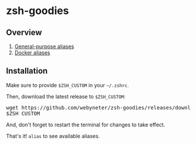# zsh-goodies

## Overview

1. [General-purpose aliases](general-purpose-aliases.zsh)
2. [Docker aliases](docker-aliases.zsh)


## Installation

Make sure to provide `$ZSH_CUSTOM` in your `~/.zshrc`.

Then, download the latest release to `$ZSH_CUSTOM`:

<pre>
wget https://github.com/webyneter/zsh-goodies/releases/download/<strong>1.0.0</strong>/webyneter-zsh-goodies.zsh \
$ZSH_CUSTOM
</pre>

And, don't forget to restart the terminal for changes to take effect.

That's it! `alias` to see available aliases.
